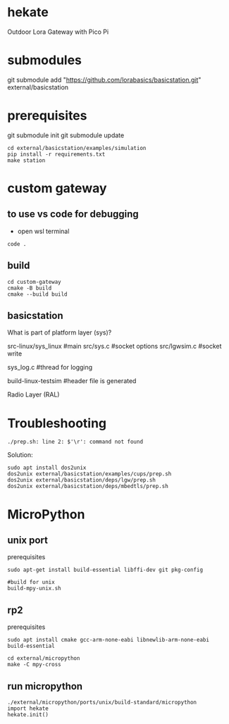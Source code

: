 # hekate
Outdoor Lora Gateway with Pico Pi

# submodules
git submodule add "https://github.com/lorabasics/basicstation.git" external/basicstation



# prerequisites
git submodule init 
git submodule update

~~~
cd external/basicstation/examples/simulation
pip install -r requirements.txt
make station
~~~


# custom gateway

## to use vs code for debugging
* open wsl terminal
~~~
code .
~~~

## build
~~~
cd custom-gateway
cmake -B build
cmake --build build
~~~



## basicstation

What is part of platform layer (sys)?

src-linux/sys_linux #main
src/sys.c #socket options
src/lgwsim.c #socket write

sys_log.c #thread for logging

build-linux-testsim #header file is generated


Radio Layer (RAL)



# Troubleshooting


~~~
./prep.sh: line 2: $'\r': command not found
~~~

Solution:
~~~
sudo apt install dos2unix
dos2unix external/basicstation/examples/cups/prep.sh
dos2unix external/basicstation/deps/lgw/prep.sh
dos2unix external/basicstation/deps/mbedtls/prep.sh
~~~



# MicroPython

## unix port
prerequisites
~~~
sudo apt-get install build-essential libffi-dev git pkg-config
~~~

~~~
#build for unix
build-mpy-unix.sh
~~~


## rp2
prerequisites
~~~
sudo apt install cmake gcc-arm-none-eabi libnewlib-arm-none-eabi build-essential
~~~

~~~
cd external/micropython
make -C mpy-cross
~~~

## run micropython
~~~
./external/micropython/ports/unix/build-standard/micropython
import hekate
hekate.init()
~~~